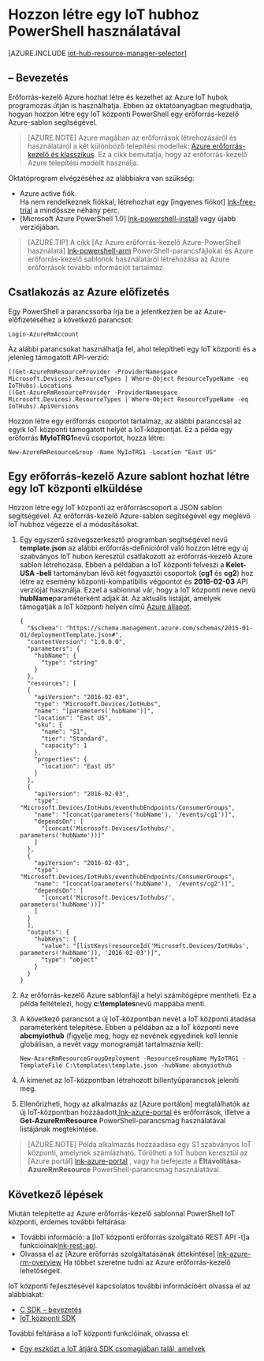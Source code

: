 <properties
    pageTitle="Hozzon létre egy IoT hubhoz egy erőforrás-kezelő Azure-sablon és a PowerShell használatával |} Microsoft Azure"
    description="Kövesse az ebben az oktatóanyagban Ismerkedés az Azure erőforrás-kezelő sablonok használatával hogyan hozhat létre egy IoT központi PowerShell."
    services="iot-hub"
    documentationCenter=".net"
    authors="dominicbetts"
    manager="timlt"
    editor=""/>

<tags
     ms.service="iot-hub"
     ms.devlang="multiple"
     ms.topic="article"
     ms.tgt_pltfrm="na"
     ms.workload="na"
     ms.date="09/07/2016"
     ms.author="dobett"/>

# <a name="create-an-iot-hub-using-powershell"></a>Hozzon létre egy IoT hubhoz PowerShell használatával

[AZURE.INCLUDE [iot-hub-resource-manager-selector](../../includes/iot-hub-resource-manager-selector.md)]

## <a name="introduction"></a>– Bevezetés

Erőforrás-kezelő Azure hozhat létre és kezelhet az Azure IoT hubok programozás útján is használhatja. Ebben az oktatóanyagban megtudhatja, hogyan hozzon létre egy IoT központi PowerShell egy erőforrás-kezelő Azure-sablon segítségével.

> [AZURE.NOTE] Azure magában az erőforrások létrehozásáról és használatáról a két különböző telepítési modellek: [Azure erőforrás-kezelő és klasszikus](../resource-manager-deployment-model.md).  Ez a cikk bemutatja, hogy az erőforrás-kezelő Azure telepítési modellt használja.

Oktatóprogram elvégzéséhez az alábbiakra van szükség:

- Azure active fiók. <br/>Ha nem rendelkeznek fiókkal, létrehozhat egy [ingyenes fiókot] [ lnk-free-trial] a mindössze néhány perc.
- [Microsoft Azure PowerShell 1.0] [ lnk-powershell-install] vagy újabb verziójában.

> [AZURE.TIP] A cikk [Az Azure erőforrás-kezelő Azure-PowerShell használatá] [ lnk-powershell-arm] PowerShell-parancsfájlokat és Azure erőforrás-kezelő sablonok használatáról létrehozása az Azure erőforrások további információt tartalmaz. 

## <a name="connect-to-your-azure-subscription"></a>Csatlakozás az Azure előfizetés

Egy PowerShell a parancssorba írja be a jelentkezzen be az Azure-előfizetéséhez a következő parancsot:

```
Login-AzureRmAccount
```

Az alábbi parancsokat használhatja fel, ahol telepítheti egy IoT központi és a jelenleg támogatott API-verzió:

```
((Get-AzureRmResourceProvider -ProviderNamespace Microsoft.Devices).ResourceTypes | Where-Object ResourceTypeName -eq IoTHubs).Locations
((Get-AzureRmResourceProvider -ProviderNamespace Microsoft.Devices).ResourceTypes | Where-Object ResourceTypeName -eq IoTHubs).ApiVersions
```

Hozzon létre egy erőforrás csoportot tartalmaz, az alábbi paranccsal az egyik IoT központi támogatott helyét a IoT-központját. Ez a példa egy erőforrás **MyIoTRG1**nevű csoportot, hozza létre:

```
New-AzureRmResourceGroup -Name MyIoTRG1 -Location "East US"
```

## <a name="submit-an-azure-resource-manager-template-to-create-an-iot-hub"></a>Egy erőforrás-kezelő Azure sablont hozhat létre egy IoT központi elküldése

Hozzon létre egy IoT központi az erőforráscsoport a JSON sablon segítségével. Az erőforrás-kezelő Azure-sablon segítségével egy meglévő IoT hubhoz végezze el a módosításokat.

1. Egy egyszerű szövegszerkesztő programban segítségével nevű **template.json** az alábbi erőforrás-definícióról való hozzon létre egy új szabványos IoT hubon keresztül csatlakozott az erőforrás-kezelő Azure sablon létrehozása. Ebben a példában a IoT központi felveszi a **Kelet-USA -beli** tartományban lévő két fogyasztói csoportok (**cg1** és **cg2**) hoz létre az esemény központi-kompatibilis végpontot és **2016-02-03** API verzióját használja. Ezzel a sablonnal vár, hogy a IoT központi neve nevű **hubName**paraméterként adják át. Az aktuális listáját, amelyek támogatják a IoT központi helyen című [Azure állapot][lnk-status].

    ```
    {
      "$schema": "https://schema.management.azure.com/schemas/2015-01-01/deploymentTemplate.json#",
      "contentVersion": "1.0.0.0",
      "parameters": {
        "hubName": {
          "type": "string"
        }
      },
      "resources": [
      {
        "apiVersion": "2016-02-03",
        "type": "Microsoft.Devices/IotHubs",
        "name": "[parameters('hubName')]",
        "location": "East US",
        "sku": {
          "name": "S1",
          "tier": "Standard",
          "capacity": 1
        },
        "properties": {
          "location": "East US"
        }
      },
      {
        "apiVersion": "2016-02-03",
        "type": "Microsoft.Devices/IotHubs/eventhubEndpoints/ConsumerGroups",
        "name": "[concat(parameters('hubName'), '/events/cg1')]",
        "dependsOn": [
          "[concat('Microsoft.Devices/Iothubs/', parameters('hubName'))]"
        ]
      },
      {
        "apiVersion": "2016-02-03",
        "type": "Microsoft.Devices/IotHubs/eventhubEndpoints/ConsumerGroups",
        "name": "[concat(parameters('hubName'), '/events/cg2')]",
        "dependsOn": [
          "[concat('Microsoft.Devices/Iothubs/', parameters('hubName'))]"
        ]
      }
      ],
      "outputs": {
        "hubKeys": {
          "value": "[listKeys(resourceId('Microsoft.Devices/IotHubs', parameters('hubName')), '2016-02-03')]",
          "type": "object"
        }
      }
    }
    ```

2. Az erőforrás-kezelő Azure sablonfájl a helyi számítógépre mentheti. Ez a példa feltételezi, hogy **c:\templates**nevű mappába menti.

3. A következő parancsot a új IoT-központban nevét a IoT központi átadása paraméterként telepítése. Ebben a példában az a IoT központi neve **abcmyiothub** (figyelje meg, hogy ez nevének egyedinek kell lennie globálisan, a nevét vagy monogramját tartalmaznia kell):

    ```
    New-AzureRmResourceGroupDeployment -ResourceGroupName MyIoTRG1 -TemplateFile C:\templates\template.json -hubName abcmyiothub
    ```

4. A kimenet az IoT-központban létrehozott billentyűparancsok jeleníti meg.

5. Ellenőrizheti, hogy az alkalmazás az [Azure portálon] megtalálhatók az új IoT-központban hozzáadott[ lnk-azure-portal] és erőforrások, illetve a **Get-AzureRmResource** PowerShell-parancsmag használatával listájának megtekintése.

> [AZURE.NOTE] Példa alkalmazás hozzáadása egy S1 szabványos IoT központi, amelynek számlázható. Törölheti a IoT hubon keresztül az [Azure portál] [ lnk-azure-portal] , vagy ha befejezte a **Eltávolítása-AzureRmResource** PowerShell-parancsmag használatával.

## <a name="next-steps"></a>Következő lépések

Miután telepítette az Azure erőforrás-kezelő sablonnal PowerShell IoT központi, érdemes további feltárása:

- További információ: a [IoT központi erőforrás szolgáltató REST API -t]a funkcióinak[lnk-rest-api].
- Olvassa el az [Azure erőforrás szolgáltatásának áttekintése] [ lnk-azure-rm-overview] Ha többet szeretne tudni az Azure erőforrás-kezelő lehetőségeit.

IoT központi fejlesztésével kapcsolatos további információért olvassa el az alábbiakat:

- [C SDK – bevezetés][lnk-c-sdk]
- [IoT központi SDK][lnk-sdks]

További feltárása a IoT központi funkcióinak, olvassa el:

- [Egy eszközt a IoT átjáró SDK csomagjában talál, amelyek][lnk-gateway]

<!-- Links -->
[lnk-free-trial]: https://azure.microsoft.com/pricing/free-trial/
[lnk-azure-portal]: https://portal.azure.com/
[lnk-status]: https://azure.microsoft.com/status/
[lnk-powershell-install]: ../powershell-install-configure.md
[lnk-rest-api]: https://msdn.microsoft.com/library/mt589014.aspx
[lnk-azure-rm-overview]: ../azure-resource-manager/resource-group-overview.md
[lnk-powershell-arm]: ../powershell-azure-resource-manager.md

[lnk-c-sdk]: iot-hub-device-sdk-c-intro.md
[lnk-sdks]: iot-hub-devguide-sdks.md

[lnk-gateway]: iot-hub-linux-gateway-sdk-simulated-device.md
